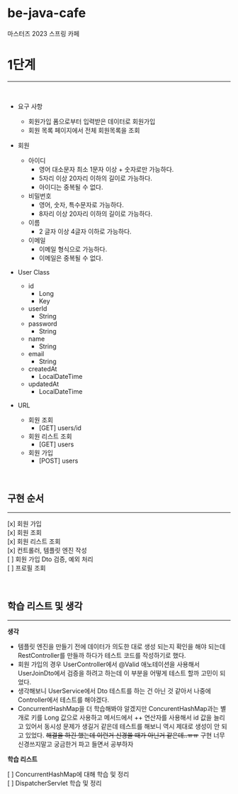 # be-java-cafe
마스터즈 2023 스프링 카페 


# 1단계

---

<br>

- 요구 사항
  - 회원가입 폼으로부터 입력받은 데이터로 회원가입
  - 회원 목록 페이지에서 전체 회원목록을 조회

- 회원
  - 아이디
    - 영어 대소문자 최소 1문자 이상 + 숫자로만 가능하다.
    - 5자리 이상 20자리 이하의 길이로 가능하다.
    - 아이디는 중복될 수 없다.
  - 비밀번호
    - 영어, 숫자, 특수문자로 가능하다.
    - 8자리 이상 20자리 이하의 길이로 가능하다.
  - 이름
    - 2 글자 이상 4글자 이하로 가능하다.
  - 이메일
    - 이메일 형식으로 가능하다.
    - 이메일은 중복될 수 없다.
- User Class
  - id
    - Long
    - Key
  - userId
    - String
  - password
    - String
  - name
    - String
  - email
    - String
  - createdAt
    - LocalDateTime
  - updatedAt
    - LocalDateTime
- URL
  - 회원 조회
    - [GET] users/id
  - 회원 리스트 조회
    - [GET] users
  - 회원 가입
    - [POST] users

<br>

## 구현 순서

---

[x] 회원 가입  
[x] 회원 조회  
[x] 회원 리스트 조회  
[x] 컨트롤러, 템플릿 엔진 작성  
[ ] 회원 가입 Dto 검증, 예외 처리  
[ ] 프로필 조회

<br>

## 학습 리스트 및 생각

---

**생각**
  
- 템플릿 엔진을 만들기 전에 데이터가 의도한 대로 생성 되는지 확인을 해야 되는데 RestController를 만들까 하다가 테스트 코드를 작성하기로 했다.  
- 회원 가입의 경우 UserController에서 @Valid 애노테이션을 사용해서 UserJoinDto에서 검증을 하려고 하는데 이 부분을 어떻게 테스트 할까 고민이 되었다.  
- 생각해보니 UserService에서 Dto 테스트를 하는 건 아닌 것 같아서 나중에 Controller에서 테스트를 해야겠다.  
- ConcurrentHashMap을 더 학습해봐야 알겠지만 ConcurentHashMap과는 별개로 키를 Long 값으로 사용하고 메서드에서 ++ 연산자를 사용해서 id 값을 늘리고 있어서 동시성 문제가 생길거 같은데 
테스트를 해보니 역시 제대로 생성이 안 되고 있었다. ~~해결을 하긴 했는데 이런거 신경쓸 때가 아닌거 같은데..ㅠㅠ~~ 구현 너무 신경쓰지말고 궁금한거 파고 들면서 공부하자


**학습 리스트**
  
[ ] ConcurrentHashMap에 대해 학습 및 정리  
[ ] DispatcherServlet 학습 및 정리